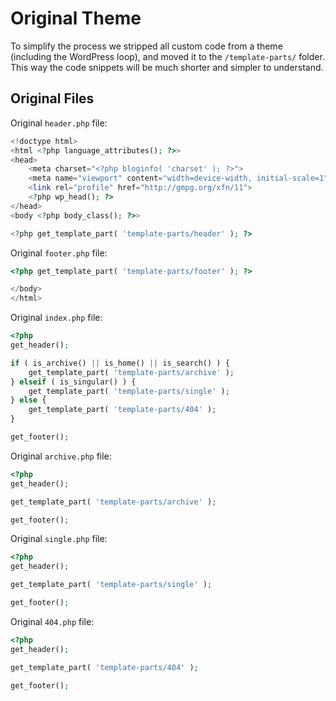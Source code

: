 # Original Theme

To simplify the process we stripped all custom code from a theme (including the WordPress loop), and moved it to the `/template-parts/` folder. This way the code snippets will be much shorter and simpler to understand.

## Original Files

Original `header.php` file:

```php
<!doctype html>
<html <?php language_attributes(); ?>>
<head>
	<meta charset="<?php bloginfo( 'charset' ); ?>">
	<meta name="viewport" content="width=device-width, initial-scale=1">
	<link rel="profile" href="http://gmpg.org/xfn/11">
	<?php wp_head(); ?>
</head>
<body <?php body_class(); ?>>

<?php get_template_part( 'template-parts/header' ); ?>
```

Original `footer.php` file:

```php
<?php get_template_part( 'template-parts/footer' ); ?>

</body>
</html>
```

Original `index.php` file:

```php
<?php
get_header();

if ( is_archive() || is_home() || is_search() ) {
	get_template_part( 'template-parts/archive' );
} elseif ( is_singular() ) {
	get_template_part( 'template-parts/single' );
} else {
	get_template_part( 'template-parts/404' );
}

get_footer();
```

Original `archive.php` file:

```php
<?php
get_header();

get_template_part( 'template-parts/archive' );

get_footer();
```

Original `single.php` file:

```php
<?php
get_header();

get_template_part( 'template-parts/single' );

get_footer();
```

Original `404.php` file:

```php
<?php
get_header();

get_template_part( 'template-parts/404' );

get_footer();
```

